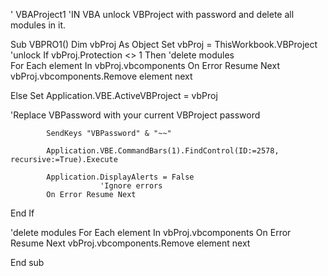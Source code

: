 ' VBAProject1
'IN VBA unlock VBProject with password and delete all modules in it.


Sub VBPRO1()
Dim vbProj As Object
Set vbProj = ThisWorkbook.VBProject
'unlock
  If vbProj.Protection <> 1 Then
'delete modules  
                        For Each element In vbProj.vbcomponents
                        On Error Resume Next
                        vbProj.vbcomponents.Remove element
                        next
               
  Else
            Set Application.VBE.ActiveVBProject = vbProj
            
'Replace VBPassword with your current VBProject password            
            
            SendKeys "VBPassword" & "~~"
            
            Application.VBE.CommandBars(1).FindControl(ID:=2578, recursive:=True).Execute
            
            Application.DisplayAlerts = False
                        'Ignore errors
            On Error Resume Next
  End If

'delete modules
                        For Each element In vbProj.vbcomponents
                        On Error Resume Next
                        vbProj.vbcomponents.Remove element
                        next


End sub
